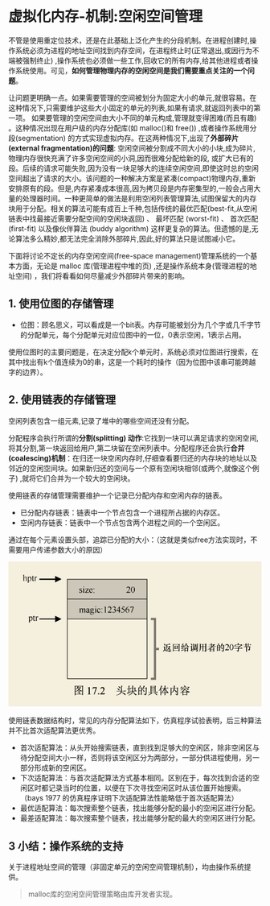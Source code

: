 ﻿# 虚拟化内存-机制:空闲空间管理

不管是使用重定位技术，还是在此基础上泛化产生的分段机制。在进程创建时,操作系统必须为进程的地址空间找到内存空间，在进程终止时(正常退出,或因行为不端被强制终止) ,操作系统也必须做一些工作,回收它的所有内存,给其他进程或者操作系统使用。可见，**如何管理物理内存的空闲空间是我们需要重点关注的一个问题**。

让问题更明确一点。如果需要管理的空间被划分为固定大小的单元,就很容易。在这种情况下,只需要维护这些大小固定的单元的列表,如果有请求,就返回列表中的第一项。 如果要管理的空闲空间由大小不同的单元构成,管理就变得困难(而且有趣) 。这种情况出现在用户级的内存分配库(如 malloc()和 free()) ,或者操作系统用分段(segmentation) 的方式实现虚拟内存。在这两种情况下,出现了**外部碎片(external fragmentation)的问题**: 空闲空间被分割成不同大小的小块,成为碎片,物理内存很快充满了许多空闲空间的小洞,因而很难分配给新的段, 或扩大已有的段。后续的请求可能失败,因为没有一块足够大的连续空闲空间,即使这时总的空闲空间超出了请求的大小。该问题的一种解决方案是紧凑(compact)物理内存,重新安排原有的段。但是,内存紧凑成本很高,因为拷贝段是内存密集型的,一般会占用大量的处理器时间。一种更简单的做法是利用空闲列表管理算法,试图保留大的内存块用于分配。相关的算法可能有成百上千种,包括传统的最优匹配(best-fit,从空闲链表中找最接近需要分配空间的空闲块返回) 、 最坏匹配 (worst-fit) 、 首次匹配 (first-fit) 以及像伙伴算法 (buddy algorithm) 这样更复杂的算法。但遗憾的是,无论算法多么精妙,都无法完全消除外部碎片,因此,好的算法只是试图减小它。

下面将讨论不定长的内存空闲空间(free-space management)管理系统的一个基本方面，无论是 malloc 库(管理进程中堆的页) ,还是操作系统本身(管理进程的地址空间) ，我们将看看如何尽量减少外部碎片带来的影响。

## 1. 使用位图的存储管理 ##

* 位图：顾名思义，可以看成是一个bit表。内存可能被划分为几个字或几千字节的分配单元，每个分配单元对应位图中的一位，0表示空闲，1表示占用。

使用位图时的主要问题是，在决定分配k个单元时，系统必须对位图进行搜索，在其中找出有k个值连续为0的串，这是一个耗时的操作（因为位图中该串可能跨越字的边界）。

## 2. 使用链表的存储管理 ##

空闲列表包含一组元素,记录了堆中的哪些空间还没有分配。

分配程序会执行所谓的**分割(splitting) 动作**:它找到一块可以满足请求的空闲空间,将其分割,第一块返回给用户,第二块留在空闲列表中。分配程序还会执行**合并(coalescing)机制**：在归还一块空闲内存时,仔细查看要归还的内存块的地址以及邻近的空闲空间块。如果新归还的空间与一个原有空闲块相邻(或两个,就像这个例子) ,就将它们合并为一个较大的空闲块。

使用链表的存储管理需要维护一个记录已分配内存和空闲内存的链表。

* 已分配内存链表：链表中一个节点包含一个进程所占据的内存区。
* 空闲内存链表：链表中一个节点包含两个进程之间的一个空闲区。

通过在每个元素设置头部，追踪已分配的大小：（这就是类似free方法实现时，不需要用户传递参数大小的原因）

![](https://raw.githubusercontent.com/yixy4app/images/picgo/202209102128807.png)

使用链表数据结构时，常见的内存分配算法如下，仿真程序试验表明，后三种算法并不比首次适配算法更优秀。

* 首次适配算法：从头开始搜索链表，直到找到足够大的空闲区，除非空闲区与待分配空间大小一样，否则将该空闲区分为两部分，一部分供进程使用，另一部分形成新的空闲区。
* 下次适配算法：与首次适配算法方式基本相同。区别在于，每次找到合适的空闲区时都记录当时的位置，以便在下次寻找空闲区时从该位置开始搜索。（bays 1977 的仿真程序证明下次适配算法性能略低于首次适配算法）
* 最优适配算法：每次搜索整个链表，找出能够分配的最小的空闲区进行分配。
* 最差适配算法：每次搜索整个链表，找出能够分配的最大的空闲区进行分配。

## 3 小结：操作系统的支持 ##

关于进程地址空间的管理（非固定单元的空闲空间管理机制），均由操作系统提供。

> malloc库的空闲空间管理策略由库开发者实现。
